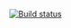 [![Build status](https://ci.appveyor.com/api/projects/status/n680da29gtjk7ksk/branch/master?svg=true)](https://ci.appveyor.com/project/Anfisa5/api/branch/master)